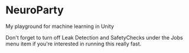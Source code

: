 # NeuroParty
My playground for machine learning in Unity

Don't forget to turn off Leak Detection and SafetyChecks under the Jobs menu item if you're interested in running this really fast.
